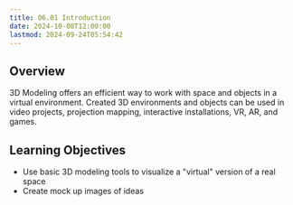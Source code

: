 ```yaml
---
title: 06.01 Introduction
date: 2024-10-08T12:00:00
lastmod: 2024-09-24T05:54:42
---
```


## Overview

3D Modeling offers an efficient way to work with space and objects in a virtual environment. Created 3D environments and objects can be used in video projects, projection mapping, interactive installations, VR, AR, and games.

## Learning Objectives

- Use basic 3D modeling tools to visualize a "virtual" version of a real space
- Create mock up images of ideas
